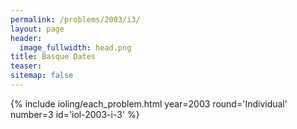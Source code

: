 ```yaml
---
permalink: /problems/2003/i3/
layout: page
header:
  image_fullwidth: head.png
title: Basque Dates
teaser: 
sitemap: false
---
```


{% include ioling/each_problem.html year=2003 round='Individual' number=3 id='iol-2003-i-3' %}